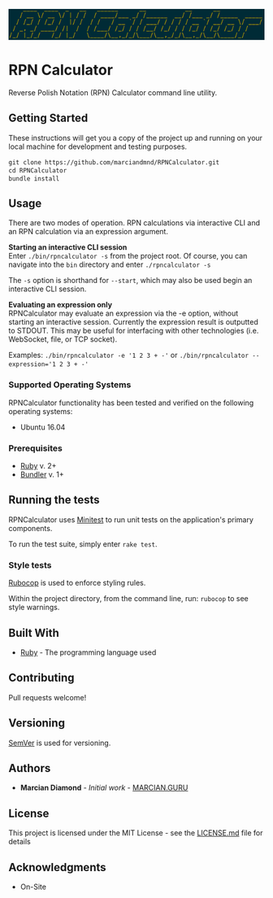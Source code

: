 ![Icon](icon.png "RPN Calculator")

# RPN Calculator

Reverse Polish Notation (RPN) Calculator command line utility.

## Getting Started

These instructions will get you a copy of the project up and running on your local machine for development and testing purposes.

```
git clone https://github.com/marciandmnd/RPNCalculator.git
cd RPNCalculator
bundle install
```

## Usage

There are two modes of operation. RPN calculations via interactive CLI and an RPN calculation via an expression argument.

**Starting an interactive CLI session**  
Enter `./bin/rpncalculator -s` from the project root. 
Of course, you can navigate into the `bin` directory and enter `./rpncalculator -s`

The `-s` option is shorthand for `--start`, which may also be used begin an interactive CLI session.

**Evaluating an expression only**  
RPNCalculator may evaluate an expression via the -e option, without starting an interactive session. Currently the expression result is outputted to STDOUT. This may be useful for interfacing with other technologies (i.e. WebSocket, file, or TCP socket).

Examples: 
`./bin/rpncalculator -e '1 2 3 + -'`
or
`./bin/rpncalculator --expression='1 2 3 + -'`

### Supported Operating Systems

RPNCalculator functionality has been tested and verified on the following operating systems:
* Ubuntu 16.04

### Prerequisites

* [Ruby](https://www.ruby-lang.org/en/) v. 2+
* [Bundler](http://bundler.io/) v. 1+

## Running the tests

RPNCalculator uses [Minitest](https://github.com/seattlerb/minitest) to run unit tests on the application's primary components.

To run the test suite, simply enter `rake test`.

### Style tests

[Rubocop](https://github.com/bbatsov/rubocop) is used to enforce styling rules.

Within the project directory, from the command line, run: `rubocop` to see style warnings.

## Built With

* [Ruby](https://www.ruby-lang.org/en/) - The programming language used

## Contributing

Pull requests welcome!

## Versioning

[SemVer](http://semver.org/) is used for versioning.

## Authors

* **Marcian Diamond** - *Initial work* - [MARCIAN.GURU](https://www.marcian.guru)

## License

This project is licensed under the MIT License - see the [LICENSE.md](LICENSE.md) file for details

## Acknowledgments

* On-Site
